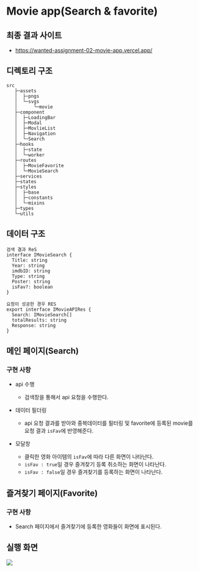 # Movie app(Search & favorite)
## 최종 결과 사이트
- https://wanted-assignment-02-movie-app.vercel.app/
## 디렉토리 구조
```
src
   ├─assets
   │  ├─pngs
   │  └─svgs
   │      └─movie
   ├─component
   │  ├─LoadingBar
   │  ├─Modal
   │  ├─MovlieList
   │  ├─Navigation
   │  └─Search
   ├─hooks
   │  ├─state
   │  └─worker
   ├─routes
   │  ├─MovieFavorite
   │  └─MovieSearch
   ├─services
   ├─states
   ├─styles
   │  ├─base
   │  ├─constants
   │  └─mixins
   ├─types
   └─utils
   ```
## 데이터 구조
```
검색 결과 ReS
interface IMovieSearch {
  Title: string
  Year: string
  imdbID: string
  Type: string
  Poster: string
  isFav?: boolean
}

요청이 성공한 경우 RES
export interface IMovieAPIRes {
  Search: IMovieSearch[]
  totalResults: string
  Response: string
}
```


## 메인 페이지(Search)

### 구현 사항

- api 수행
  - 검색창을 통해서 api 요청을 수행한다.
   
- 데이터 필더링
  - api 요청 결과를 받아와 중복데이터를 필터링 및 favorite에 등록된 movie를 요청 결과 ```isFav```에 반영해준다.
- 모달창
  - 클릭한 영화 아이템의 ```isFav```에 따라 다른 화면이 나타난다.
  - ```isFav : true```일 경우 즐겨찾기 등록 취소하는 화면이 나타난다.
  - ```isFav : false```일 경우 즐겨찾기를 등록하는 화면이 나타난다.


## 즐겨찾기 페이지(Favorite)

### 구현 사항
- Search 페이지에서 즐겨찾기에 등록한 영화들이 화면에 표시된다.


## 실행 화면
<img src='https://user-images.githubusercontent.com/42796944/168466594-868685c8-ede0-4e20-b306-30e932103b55.gif'>
